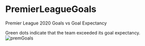 # PremierLeagueGoals
Premier League 2020 Goals vs Goal Expectancy 

Green dots indicate that the team exceeded its goal expectancy.
![premGoals](https://user-images.githubusercontent.com/62355857/129850479-fec59bba-a8ba-45da-a52d-6cccb72d63a6.png)

